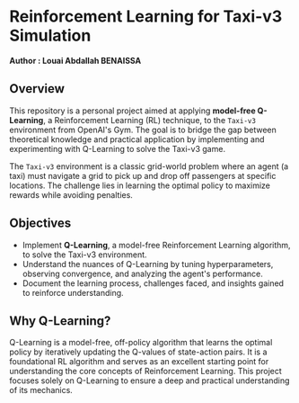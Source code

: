 # Reinforcement Learning for Taxi-v3 Simulation

**Author : Louai Abdallah BENAISSA**

## Overview
This repository is a personal project aimed at applying **model-free Q-Learning**, a Reinforcement Learning (RL) technique, to the `Taxi-v3` environment from OpenAI's Gym. The goal is to bridge the gap between theoretical knowledge and practical application by implementing and experimenting with Q-Learning to solve the Taxi-v3 game.

The `Taxi-v3` environment is a classic grid-world problem where an agent (a taxi) must navigate a grid to pick up and drop off passengers at specific locations. The challenge lies in learning the optimal policy to maximize rewards while avoiding penalties.

## Objectives
- Implement **Q-Learning**, a model-free Reinforcement Learning algorithm, to solve the Taxi-v3 environment.
- Understand the nuances of Q-Learning by tuning hyperparameters, observing convergence, and analyzing the agent's performance.
- Document the learning process, challenges faced, and insights gained to reinforce understanding.

## Why Q-Learning?
Q-Learning is a model-free, off-policy algorithm that learns the optimal policy by iteratively updating the Q-values of state-action pairs. It is a foundational RL algorithm and serves as an excellent starting point for understanding the core concepts of Reinforcement Learning. This project focuses solely on Q-Learning to ensure a deep and practical understanding of its mechanics.
